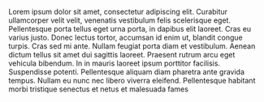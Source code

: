 Lorem ipsum dolor sit amet, consectetur adipiscing elit. Curabitur ullamcorper velit velit, venenatis vestibulum felis scelerisque eget. Pellentesque porta tellus eget urna porta, in dapibus elit laoreet. Cras eu varius justo. Donec lectus tortor, accumsan id enim ut, blandit congue turpis. Cras sed mi ante. Nullam feugiat porta diam et vestibulum. Aenean dictum tellus sit amet dui sagittis laoreet. Praesent rutrum arcu eget vehicula bibendum. In in mauris laoreet ipsum porttitor facilisis. Suspendisse potenti. Pellentesque aliquam diam pharetra ante gravida tempus. Nullam eu nunc nec libero viverra eleifend. Pellentesque habitant morbi tristique senectus et netus et malesuada fames 